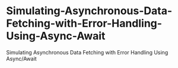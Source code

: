 # Simulating-Asynchronous-Data-Fetching-with-Error-Handling-Using-Async-Await
Simulating Asynchronous Data Fetching with Error Handling Using Async/Await
